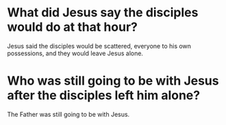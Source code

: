 # What did Jesus say the disciples would do at that hour?

Jesus said the disciples would be scattered, everyone to his own possessions, and they would leave Jesus alone.

# Who was still going to be with Jesus after the disciples left him alone?

The Father was still going to be with Jesus.
